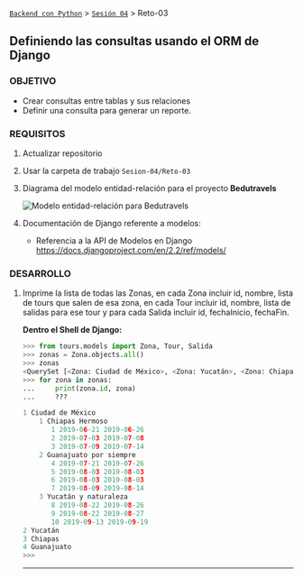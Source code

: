 [`Backend con Python`](../../Readme.md) > [`Sesión 04`](../Readme.md) > Reto-03
## Definiendo las consultas usando el ORM de Django

### OBJETIVO
- Crear consultas entre tablas y sus relaciones
- Definir una consulta para generar un reporte.

### REQUISITOS
1. Actualizar repositorio
1. Usar la carpeta de trabajo `Sesion-04/Reto-03`
1. Diagrama del modelo entidad-relación para el proyecto __Bedutravels__

   ![Modelo entidad-relación para Bedutravels](assets/bedutravels-modelo-er.jpg)

1. Documentación de Django referente a modelos:
   - Referencia a la API de Modelos en Django https://docs.djangoproject.com/en/2.2/ref/models/

### DESARROLLO
1. Imprime la lista de todas las Zonas, en cada Zona incluir id, nombre, lista de tours que salen de esa zona, en cada Tour incluir id, nombre, lista de salidas para ese tour y para cada Salida incluir id, fechaInicio, fechaFin.

   __Dentro el Shell de Django:__

   ```python
   >>> from tours.models import Zona, Tour, Salida
   >>> zonas = Zona.objects.all()
   >>> zonas
   <QuerySet [<Zona: Ciudad de México>, <Zona: Yucatán>, <Zona: Chiapas>, <Zona: Guanajuato>]>
   >>> for zona in zonas:
   ...     print(zona.id, zona)
   ...     ???

   1 Ciudad de México
       1 Chiapas Hermoso
          1 2019-06-21 2019-06-26
          2 2019-07-03 2019-07-08
          3 2019-07-09 2019-07-14
       2 Guanajuato por siempre
          4 2019-07-21 2019-07-26
          5 2019-08-03 2019-08-03
          6 2019-08-03 2019-08-03
          7 2019-08-09 2019-08-14
       3 Yucatán y naturaleza
          8 2019-08-22 2019-08-26
          9 2019-08-22 2019-08-27
          10 2019-09-13 2019-09-19
   2 Yucatán
   3 Chiapas
   4 Guanajuato
   >>>
   ```
   ***
